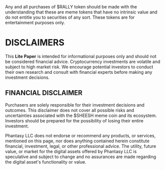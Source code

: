 <div class="notification notification-info">
  <strong></strong>Any and all purchases of $RALLY token should be made with the understanding that these are meme tokens that have no intrinsic value and do not entitle you to securities of any sort. These tokens are for entertainment purposes only.
</div>

# DISCLAIMERS
This **Lite Paper** is intended for informational purposes only and should not be considered financial advice. Cryptocurrency investments are volatile and subject to high market risk. We encourage potential investors to conduct their own research and consult with financial experts before making any investment decisions.

## FINANCIAL DISCLAIMER
Purchasers are solely responsible for their investment decisions and outcomes. This disclaimer does not cover all possible risks and uncertainties associated with the $SHEESH meme coin and its ecosystem. Investors should be prepared for the possibility of losing their entire investment.

Phantasy LLC does not endorse or recommend any products, or services, mentioned on this page, nor does anything contained herein constitute financial, investment, legal, or other professional advice. The utility, future value, or market for the digital assets offered by Phantasy LLC is speculative and subject to change and no assurances are made regarding the digital asset's functionality or value.